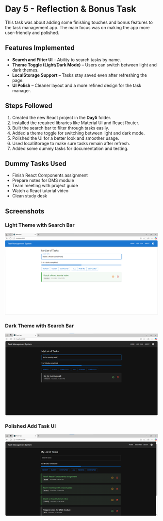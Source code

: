 # Day 5 - Reflection & Bonus Task

This task was about adding some finishing touches and bonus features to the task management app. The main focus was on making the app more user-friendly and polished.

## Features Implemented

* **Search and Filter UI** – Ability to search tasks by name.
* **Theme Toggle (Light/Dark Mode)** – Users can switch between light and dark themes.
* **LocalStorage Support** – Tasks stay saved even after refreshing the page.
* **UI Polish** – Cleaner layout and a more refined design for the task manager.

## Steps Followed

1. Created the new React project in the **Day5** folder.
2. Installed the required libraries like Material UI and React Router.
3. Built the search bar to filter through tasks easily.
4. Added a theme toggle for switching between light and dark mode.
5. Polished the UI for a better look and smoother usage.
6. Used localStorage to make sure tasks remain after refresh.
7. Added some dummy tasks for documentation and testing.

## Dummy Tasks Used

* Finish React Components assignment
* Prepare notes for DMS module
* Team meeting with project guide
* Watch a React tutorial video
* Clean study desk

## Screenshots

### Light Theme with Search Bar

![Light Theme](./Images/w2d5.PNG)

### Dark Theme with Search Bar

![Dark Theme](./Images/w2d5a.PNG)

### Polished Add Task UI

![Polished Add UI](./Images/w2d5b.PNG)

